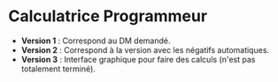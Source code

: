 # Calculatrice Programmeur

- **Version 1** : Correspond au DM demandé.
- **Version 2** : Correspond à la version avec les négatifs automatiques.
- **Version 3** : Interface graphique pour faire des calculs (n'est pas totalement terminé).